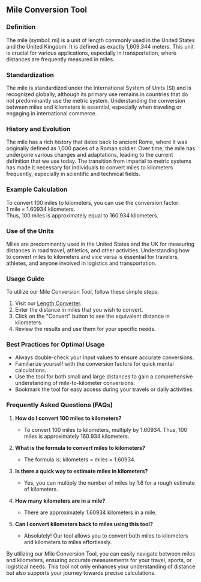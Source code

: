 ## Mile Conversion Tool

### Definition
The mile (symbol: mi) is a unit of length commonly used in the United States and the United Kingdom. It is defined as exactly 1,609.344 meters. This unit is crucial for various applications, especially in transportation, where distances are frequently measured in miles.

### Standardization
The mile is standardized under the International System of Units (SI) and is recognized globally, although its primary use remains in countries that do not predominantly use the metric system. Understanding the conversion between miles and kilometers is essential, especially when traveling or engaging in international commerce.

### History and Evolution
The mile has a rich history that dates back to ancient Rome, where it was originally defined as 1,000 paces of a Roman soldier. Over time, the mile has undergone various changes and adaptations, leading to the current definition that we use today. The transition from imperial to metric systems has made it necessary for individuals to convert miles to kilometers frequently, especially in scientific and technical fields.

### Example Calculation
To convert 100 miles to kilometers, you can use the conversion factor:  
1 mile = 1.60934 kilometers.  
Thus, 100 miles is approximately equal to 160.934 kilometers.

### Use of the Units
Miles are predominantly used in the United States and the UK for measuring distances in road travel, athletics, and other activities. Understanding how to convert miles to kilometers and vice versa is essential for travelers, athletes, and anyone involved in logistics and transportation.

### Usage Guide
To utilize our Mile Conversion Tool, follow these simple steps:
1. Visit our [Length Converter](https://www.inayam.co/unit-converter/length).
2. Enter the distance in miles that you wish to convert.
3. Click on the "Convert" button to see the equivalent distance in kilometers.
4. Review the results and use them for your specific needs.

### Best Practices for Optimal Usage
- Always double-check your input values to ensure accurate conversions.
- Familiarize yourself with the conversion factors for quick mental calculations.
- Use the tool for both small and large distances to gain a comprehensive understanding of mile-to-kilometer conversions.
- Bookmark the tool for easy access during your travels or daily activities.

### Frequently Asked Questions (FAQs)

1. **How do I convert 100 miles to kilometers?**
   - To convert 100 miles to kilometers, multiply by 1.60934. Thus, 100 miles is approximately 160.934 kilometers.

2. **What is the formula to convert miles to kilometers?**
   - The formula is: kilometers = miles × 1.60934.

3. **Is there a quick way to estimate miles in kilometers?**
   - Yes, you can multiply the number of miles by 1.6 for a rough estimate of kilometers.

4. **How many kilometers are in a mile?**
   - There are approximately 1.60934 kilometers in a mile.

5. **Can I convert kilometers back to miles using this tool?**
   - Absolutely! Our tool allows you to convert both miles to kilometers and kilometers to miles effortlessly.

By utilizing our Mile Conversion Tool, you can easily navigate between miles and kilometers, ensuring accurate measurements for your travel, sports, or logistical needs. This tool not only enhances your understanding of distance but also supports your journey towards precise calculations.